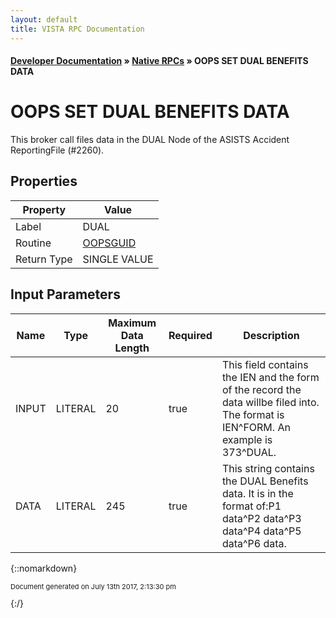 ```yaml
---
layout: default
title: VISTA RPC Documentation
---
```


#### [Developer Documentation](../index) &#187; [Native RPCs](TableOfContents) &#187; OOPS SET DUAL BENEFITS DATA<br/>
# OOPS SET DUAL BENEFITS DATA

This broker call files data in the DUAL Node of the ASISTS Accident ReportingFile (#2260).

## Properties

Property | Value
--- | ---
Label | DUAL
Routine | [OOPSGUID](http://code.osehra.org/dox/Routine_OOPSGUID_source.html)
Return Type | SINGLE VALUE


## Input Parameters

Name | Type | Maximum Data Length | Required | Description
--- | --- | --- | --- | ---
INPUT | LITERAL | 20 | true | This field contains the IEN and the form of the record the data willbe filed into.  The format is IEN^FORM.  An example is 373^DUAL.
DATA | LITERAL | 245 | true | This string contains the DUAL Benefits data.  It is in the format of:P1 data^P2 data^P3 data^P4 data^P5 data^P6 data.



{::nomarkdown} <br/><p style="font-size: 11px">Document generated on July 13th 2017, 2:13:30 pm</p>{:/}